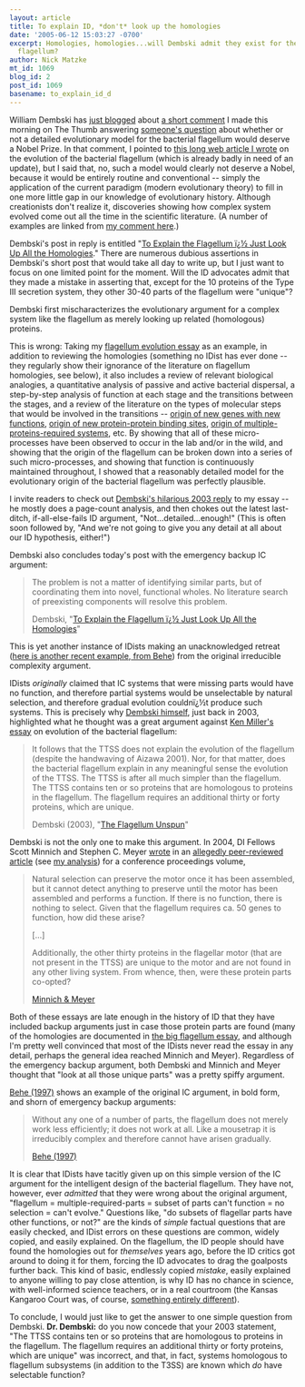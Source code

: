 ```yaml
---
layout: article
title: To explain ID, *don't* look up the homologies
date: '2005-06-12 15:03:27 -0700'
excerpt: Homologies, homologies...will Dembski admit they exist for the bacterial
  flagellum?
author: Nick Matzke
mt_id: 1069
blog_id: 2
post_id: 1069
basename: to_explain_id_d
---
```

<img src="http://www.arn.org/docs/mm/flag_dithani.gif" alt="" style="float:left;" />William Dembski has [just blogged](http://www.uncommondescent.com/index.php/archives/130) about [a short comment](http://www.pandasthumb.org/pt-archives/001126.html#c34840) I made this morning on The Thumb answering [someone's question](http://www.pandasthumb.org/pt-archives/001126.html#c34823) about whether or not a detailed evolutionary model for the bacterial flagellum would deserve a Nobel Prize.  In that comment, I pointed to [this long web article I wrote](http://www.talkdesign.org/faqs/flagellum_background.html) on the evolution of the bacterial flagellum (which is already badly in need of an update), but I said that, no, such a model would clearly not deserve a Nobel, because it would be entirely routine and conventional -- simply the application of the current paradigm (modern evolutionary theory) to fill in one more little gap in our knowledge of evolutionary history.  Although creationists don't realize it, discoveries showing how complex system evolved come out all the time in the scientific literature.  (A number of examples are linked from [my comment here](http://www.pandasthumb.org/pt-archives/001137.html#34863).)

Dembski's post in reply is entitled "[To Explain the Flagellum ï¿½ Just Look Up All the Homologies](http://www.uncommondescent.com/index.php/archives/130)."  There are numerous dubious assertions in Dembski's short post that would take all day to write up, but I just want to focus on one limited point for the moment.  Will the ID advocates admit that they made a mistake in asserting that, except for the 10 proteins of the Type III secretion system, they other 30-40 parts of the flagellum were "unique"?

Dembski first mischaracterizes the evolutionary argument for a complex system like the flagellum as merely looking up related (homologous) proteins.  

This is wrong: Taking my [flagellum evolution essay](http://www.talkdesign.org/faqs/flagellum_background.html) as an example, in addition to reviewing the homologies (something no IDist has ever done -- they regularly show their ignorance of the literature on flagellum homologies, see below), it also includes a review of relevant biological analogies, a quantitative analysis of passive and active bacterial dispersal, a step-by-step analysis of function at each stage and the transitions between the stages, and a review of the literature on the types of molecular steps that would be involved in the transitions -- [origin of new genes with new functions](http://www.evowiki.org/index.php/Evolution_of_new_information), [origin of new protein-protein binding sites](http://www.ncbi.nlm.nih.gov/entrez/query.fcgi?db=pubmed&amp;cmd=Display&amp;dopt=pubmed_pubmed&amp;from_uid=12482612), [origin of multiple-proteins-required systems](http://www.evowiki.org/index.php/Toxin_degradation_pathways), etc.  By showing that all of these micro-processes have been observed to occur in the lab and/or in the wild, and showing that the origin of the flagellum can be broken down into a series of such micro-processes, and showing that function is continuously maintained throughout, I showed that a reasonably detailed model for the evolutionary origin of the bacterial flagellum was perfectly plausible.  

I invite readers to check out [Dembski's hilarious 2003 reply](http://www.designinference.com/documents/2003.11.Matzke_Response.htm) to my essay -- he mostly does a page-count analysis, and then chokes out the latest last-ditch, if-all-else-fails ID argument, "Not...detailed...enough!" (This is often soon followed by, "And we're not going to give you any detail at all about our ID hypothesis, either!")

Dembski also concludes today's post with the emergency backup IC argument:

> The problem is not a matter of identifying similar parts, but of coordinating them into novel, functional wholes. No literature search of preexisting components will resolve this problem.
> 
> Dembski, "[To Explain the Flagellum ï¿½ Just Look Up All the Homologies](http://www.uncommondescent.com/index.php/archives/130)"

This is yet another instance of IDists making an unacknowledged retreat ([here is another recent example, from Behe](http://www.pandasthumb.org/pt-archives/001108.html)) from the original irreducible complexity argument.  

IDists _originally_ claimed that IC systems that were missing parts would have no function, and therefore partial systems would be unselectable by natural selection, and therefore gradual evolution couldnï¿½t produce such systems. This is precisely why [Dembski himself](http://www.designinference.com/documents/2003.02.Miller_Response.htm), just back in 2003, highlighted what he thought was a great argument against [Ken Miller's essay](http://www.millerandlevine.com/km/evol/design2/article.html) on evolution of the bacterial flagellum:

> It follows that the TTSS does not explain the evolution of the flagellum (despite the handwaving of Aizawa 2001). Nor, for that matter, does the bacterial flagellum explain in any meaningful sense the evolution of the TTSS. The TTSS is after all much simpler than the flagellum. The TTSS contains ten or so proteins that are homologous to proteins in the flagellum. The flagellum requires an additional thirty or forty proteins, which are unique.
> 
> Dembski (2003), "[The Flagellum Unspun](http://www.designinference.com/documents/2003.02.Miller_Response.htm)"

Dembski is not the only one to make this argument.  In 2004, DI Fellows Scott Minnich and Stephen C. Meyer [wrote](http://www.discovery.org/scripts/viewDB/index.php?command=view&amp;program=CSC%20-%20Scientific%20Research%20and%20Scholarship%20-%20Science%20-%20MainPage&amp;id=2181) in an [allegedly peer-reviewed article](http://www.discovery.org/scripts/viewDB/index.php?command=view&amp;id=2207) (see [my analysis](http://www.pandasthumb.org/pt-archives/000503.html)) for a conference proceedings volume,

> Natural selection can preserve the motor once it has been assembled, but it cannot detect anything to preserve until the motor has been assembled and performs a function. If there is no function, there is nothing to select. Given that the flagellum requires ca. 50 genes to function, how did these arise?
> 
> \[...\]
> 
> Additionally, the other thirty proteins in the flagellar motor (that are not present in the TTSS) are unique to the motor and are not found in any other living system. From whence, then, were these protein parts co-opted?
> 
> [Minnich & Meyer](http://www.discovery.org/scripts/viewDB/index.php?command=view&amp;program=CSC%20-%20Scientific%20Research%20and%20Scholarship%20-%20Science%20-%20MainPage&amp;id=2181)

Both of these essays are late enough in the history of ID that they have included backup arguments just in case those protein parts are found (many of the homologies are documented in [the big flagellum essay](http://www.talkdesign.org/faqs/flagellum_background.html), and although I'm pretty well convinced that most of the IDists never read the essay in any detail, perhaps the general idea reached Minnich and Meyer).  Regardless of the emergency backup argument, both Dembski and Minnich and Meyer thought that "look at all those unique parts" was a pretty spiffy argument.

[Behe (1997)](http://www.leaderu.com/orgs/arn/behe/mb_brresp.htm) shows an example of the original IC argument, in bold form, and shorn of emergency backup arguments:

> Without any one of a number of parts, the flagellum does not merely work less efficiently; it does not work at all. Like a mousetrap it is irreducibly complex and therefore cannot have arisen gradually.
> 
> [Behe (1997)](http://www.leaderu.com/orgs/arn/behe/mb_brresp.htm)

It is clear that IDists have tacitly given up on this simple version of the IC argument for the intelligent design of the bacterial flagellum.  They have not, however, ever _admitted_ that they were wrong about the original argument, "flagellum = multiple-required-parts = subset of parts can't function = no selection = can't evolve."  Questions like, "do subsets of flagellar parts have other functions, or not?" are the kinds of _simple_ factual questions that are easily checked, and IDist errors on these questions are common, widely copied, and easily explained.  On the flagellum, the ID people should have found the homologies out for _themselves_ years ago, before the ID critics got around to doing it for them, forcing the ID advocates to drag the goalposts further back.  This kind of basic, endlessly copied _mistake_, easily explained to anyone willing to pay close attention, is why ID has no chance in science, with well-informed science teachers, or in a real courtroom (the Kansas Kangaroo Court was, of course, [something entirely different](http://www.pandasthumb.org/pt-archives/001136.html)).

To conclude, I would just like to get the answer to one simple question from Dembski.  **Dr. Dembski:** do you now concede that your 2003 statement, "The TTSS contains ten or so proteins that are homologous to proteins in the flagellum. The flagellum requires an additional thirty or forty proteins, which are unique" was incorrect, and that, in fact, systems homologous to flagellum subsystems (in addition to the T3SS) are known which _do_ have selectable function?
